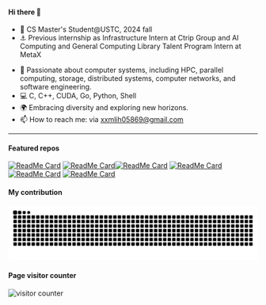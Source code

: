 #### Hi there 👋


<!--- 🔭 I’m currently learning Computer Networks and HPC-->
- 🔬 CS Master's Student@USTC, 2024 fall
- ⚓ Previous internship as Infrastructure Intern at Ctrip Group and AI Computing and General Computing Library Talent Program Intern at MetaX
<!--- 🌟 Currently an intern in the AI Computing and General Computing Library Talent Program at MetaX-->
- 🌱 Passionate about computer systems, including HPC, parallel computing, storage, distributed systems, computer networks, and software engineering.
- :computer: C, C++, CUDA, Go, Python, Shell
- 🌍 Embracing diversity and exploring new horizons.
- 📫 How to reach me: via xxmlih05869@gmail.com


-------------------------------


#### Featured  repos

[![ReadMe Card](https://github-readme-stats.vercel.app/api/pin/?username=HanLi05869&repo=MIPS-Pipeline&theme=dark)](https://github.com/HanLi05869/MIPS-Pipeline) [![ReadMe Card](https://github-readme-stats.vercel.app/api/pin/?username=HanLi05869&repo=CUDA-FFT&theme=dark)](https://github.com/HanLi05869/CUDA-FFT)[![ReadMe Card](https://github-readme-stats.vercel.app/api/pin/?username=HanLi05869&repo=JLU-SNL-COMPILER&theme=dark)](https://github.com/HanLi05869/JLU-SNL-COMPILER) 
[![ReadMe Card](https://github-readme-stats.vercel.app/api/pin/?username=HanLi05869&repo=MIT6.S081-2021-lab&theme=dark)](https://github.com/HanLi05869/MIT6.S081-2021-lab) [![ReadMe Card](https://github-readme-stats.vercel.app/api/pin/?username=HanLi05869&repo=NYC-Housing-Analysis&theme=dark)](https://github.com/HanLi05869/NYC-Housing-Analysis)  [![ReadMe Card](https://github-readme-stats.vercel.app/api/pin/?username=HanLi05869&repo=Han-homepage&theme=dark)](https://github.com/HanLi05869/Han-homepage)

<!--
   [![ReadMe Card](https://github-readme-stats.vercel.app/api/pin/?username=HanLi05869&repo=Distributed-Systems&theme=dark)](https://github.com/HanLi05869/Distributed-Systems)
-->
 
#### My contribution

![](https://github.com/HanLi05869/HanLi05869/blob/main/SVG/github-user-contribution.svg)

#### Page visitor counter

![visitor counter](https://profile-counter.glitch.me/HanLi05869/count.svg)

